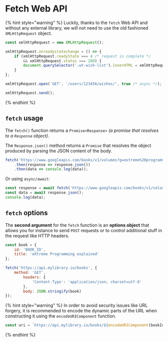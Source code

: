 # Fetch Web API

{% hint style="warning" %}
Luckily, thanks to the `fetch` Web API and without any external library, we will not need to use the old fashioned `XMLHttpRequest` object.

```javascript
const xmlHttpRequest = new XMLHttpRequest();

xmlHttpRequest.onreadystatechange = () => {
    if (xmlHttpRequest.readyState === 4 /* request is complete */
        && xmlHttpRequest.status === 200) {
        document.querySelector('.wt-wish-list').innerHTML = xmlHttpRequest.responseText;
    }
};

xmlHttpRequest.open('GET', '/users/123456/wishes/', true /* async */);

xmlHttpRequest.send();
```
{% endhint %}

## `fetch` usage

The `fetch()` function returns a `Promise<Response>` _\(a promise that resolves to a `Response` object\)_.

The `Response.json()` method returns a `Promise` that resolves the object produced by parsing the JSON content of the body.

```javascript
fetch('https://www.googleapis.com/books/v1/volumes?q=extreme%20programming')
    .then(response => response.json())
    .then(data => console.log(data));
```

Or using `async/await`:

```javascript
const response = await fetch('https://www.googleapis.com/books/v1/volumes?q=extreme%20programming');
const data = await response.json();
console.log(data);
```

## `fetch` options

The **second argument** for the `fetch` function is an **options object** that allows you for instance to send `POST` requests or to control additional stuff in the request like HTTP headers.

```javascript
const book = {
    id: 'BOOK_ID',
    title: 'eXtreme Programming explained'
};

fetch('https://api.mylibrary.io/books', {
    method: 'GET',
        headers: {
            'Content-Type': 'application/json; charset=utf-8'
        },
        body: JSON.stringify(book)
});
```

{% hint style="warning" %}
In order to avoid security issues like URL forgery, it is recommended to encode the dynamic parts of the URL when constructing it using the `encodeURIComponent` function.

```javascript
const uri = `https://api.mylibrary.io/books/${encodeURIComponent(bookId)}`;
```
{% endhint %}



